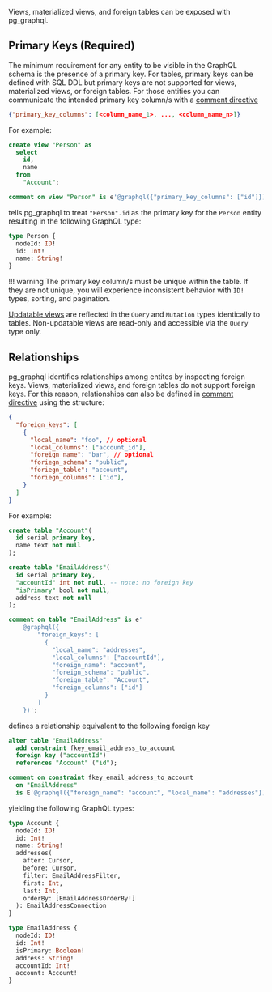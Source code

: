 
Views, materialized views, and foreign tables can be exposed with pg_graphql.


## Primary Keys (Required)

The minimum requirement for any entity to be visible in the GraphQL schema is the presence of a primary key. For tables, primary keys can be defined with SQL DDL but primary keys are not supported for views, materialized views, or foreign tables. For those entities you can communicate the intended primary key column/s with a [comment directive](/pg_graphql/configuration/#comment-directives)
```json
{"primary_key_columns": [<column_name_1>, ..., <column_name_n>]}
```

For example:

```sql
create view "Person" as
  select
    id,
    name
  from
    "Account";

comment on view "Person" is e'@graphql({"primary_key_columns": ["id"]})';
```
tells pg_graphql to treat `"Person".id` as the primary key for the `Person` entity resulting in the following GraphQL type:

```graphql
type Person {
  nodeId: ID!
  id: Int!
  name: String!
}
```

!!! warning
    The primary key column/s must be unique within the table. If they are not unique, you will experience inconsistent behavior with `ID!` types, sorting, and pagination.

[Updatable views](https://www.postgresql.org/docs/current/sql-createview.html#SQL-CREATEVIEW-UPDATABLE-VIEWS) are reflected in the `Query` and `Mutation` types identically to tables. Non-updatable views are read-only and accessible via the `Query` type only.

## Relationships

pg_graphql identifies relationships among entites by inspecting foreign keys. Views, materialized views, and foreign tables do not support foreign keys. For this reason, relationships can also be defined in [comment directive](/pg_graphql/configuration/#comment-directives) using the structure:



```json
{
  "foreign_keys": [
    {
      "local_name": "foo", // optional
      "local_columns": ["account_id"],
      "foreign_name": "bar", // optional
      "foriegn_schema": "public",
      "foriegn_table": "account",
      "foriegn_columns": ["id"],
    }
  ]
}
```

For example:

```sql
create table "Account"(
  id serial primary key,
  name text not null
);

create table "EmailAddress"(
  id serial primary key,
  "accountId" int not null, -- note: no foreign key
  "isPrimary" bool not null,
  address text not null
);

comment on table "EmailAddress" is e'
    @graphql({
        "foreign_keys": [
          {
            "local_name": "addresses",
            "local_columns": ["accountId"],
            "foreign_name": "account",
            "foreign_schema": "public",
            "foreign_table": "Account",
            "foreign_columns": ["id"]
          }
        ]
    })';
```
defines a relationship equivalent to the following foreign key
```sql
alter table "EmailAddress"
  add constraint fkey_email_address_to_account
  foreign key ("accountId")
  references "Account" ("id");

comment on constraint fkey_email_address_to_account
  on "EmailAddress"
  is E'@graphql({"foreign_name": "account", "local_name": "addresses"})';
```

yielding the following GraphQL types:

```graphql
type Account {
  nodeId: ID!
  id: Int!
  name: String!
  addresses(
    after: Cursor,
    before: Cursor,
    filter: EmailAddressFilter,
    first: Int,
    last: Int,
    orderBy: [EmailAddressOrderBy!]
  ): EmailAddressConnection
}

type EmailAddress {
  nodeId: ID!
  id: Int!
  isPrimary: Boolean!
  address: String!
  accountId: Int!
  account: Account!
}
```
